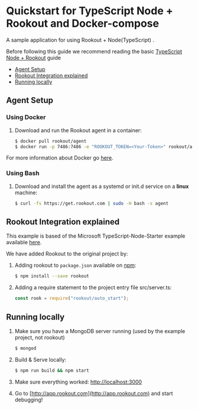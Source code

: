 # Quickstart for TypeScript Node + Rookout and Docker-compose

A sample application for using Rookout + Node(TypeScript) .

Before following this guide we recommend reading the basic [TypeScript Node + Rookout] guide

* [Agent Setup](#agent-setup)
* [Rookout Integration explained](#rookout-integration-explained)
* [Running locally](#running-locally)

## Agent Setup

### Using Docker

1. Download and run the Rookout agent in a container:  
    
    ```bash
    $ docker pull rookout/agent
    $ docker run -p 7486:7486 -e "ROOKOUT_TOKEN=<Your-Token>" rookout/agent
    ```

For more information about Docker go [here](https://www.docker.com/).

### Using Bash

1. Download and install the agent as a systemd or init.d service on a __linux__ machine:
    ```bash
    $ curl -fs https://get.rookout.com | sudo -H bash -s agent
    ```


## Rookout Integration explained

This example is based of the Microsoft TypeScript-Node-Starter example available [here].

We have added Rookout to the original project by:
1. Adding rookout to `package.json` available on [npm]:
    ```bash
    $ npm install --save rookout
    ```

2. Adding a require statement to the project entry file src/server.ts:
    ```ts
    const rook = require("rookout/auto_start");
    ```

[TypeScript Node + Rookout]: https://rookout.github.io/tutorials/typescript
[here]: https://github.com/Microsoft/TypeScript-Node-Starter
[npm]: https://www.npmjs.com/package/rookout


## Running locally

1. Make sure you have a MongoDB server running (used by the example project, not rookout)
    ```bash
    $ mongod
    ```

2. Build & Serve locally:
    ```bash
    $ npm run build && npm start
    ```

3. Make sure everything worked: [http://localhost:3000](http://localhost:3000)

4. Go to [http://app.rookout.com](http://app.rookout.com) and start debugging! 